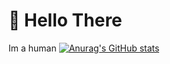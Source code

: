 # 👋 Hello There
Im a human
[![Anurag's GitHub stats](https://github-readme-stats.vercel.app/api?username=notforkdev)](https://github.com/anuraghazra/github-readme-stats)
